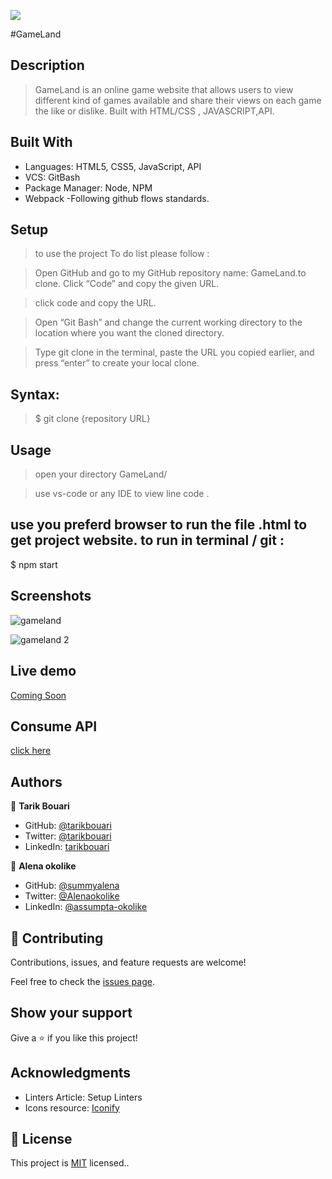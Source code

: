 ![](https://img.shields.io/badge/Microverse-blueviolet)

#GameLand

## Description 
>GameLand is an online game website that allows users to view different kind of games available 
>and share their views on each game the like or dislike. Built with HTML/CSS , JAVASCRIPT,API.
 



## Built With
- Languages: HTML5, CSS5, JavaScript, API
- VCS: GitBash
- Package Manager: Node, NPM
- Webpack
-Following github flows standards.



## Setup
> to use the project To do list please follow :

>Open GitHub and go to my GitHub repository name: GameLand.to clone. Click “Code” and copy the given URL.

>click code and copy the URL.

>Open “Git Bash” and change the current working directory to the location where you want the cloned directory.

>Type git clone in the terminal, paste the URL you copied earlier, and press “enter” to create your local clone.

## Syntax:

>$ git clone {repository URL}

## Usage
>open your directory GameLand/

>use vs-code or any IDE to view line code .

## use you preferd browser to run the file .html to get project website. to run in terminal / git :
$ npm start

## Screenshots

![gameland](https://user-images.githubusercontent.com/104431739/188227473-56f89471-0681-4258-b6bc-eca9b6ea1f2f.PNG)

![gameland 2](https://user-images.githubusercontent.com/104431739/188227570-35045011-ca58-49bc-9d23-ccad89ce3650.PNG)

## Live demo 
[Coming Soon](#)

## Consume API
[click here](https://us-central1-involvement-api.cloudfunctions.net/capstoneApi/)

## Authors

👤 **Tarik Bouari**

- GitHub: [@tarikbouari](https://github.com/tarikbouari)
- Twitter: [@tarikbouari](https://twitter.com/TarikBouari)
- LinkedIn: [tarikbouari](https://www.linkedin.com/in/tarik-bouari-44b7191a6/)

👤 **Alena okolike**

- GitHub: [@summyalena](https://github.com/summyalena)
- Twitter: [@Alenaokolike](https://twitter.com/Alenaokolike)
- LinkedIn: [@assumpta-okolike](https://www.linkedin.com/in/assumpta-okolike)

## 🤝 Contributing

Contributions, issues, and feature requests are welcome!

Feel free to check the [issues page](../../issues/).

## Show your support

Give a ⭐️ if you like this project!

## Acknowledgments

- Linters Article: Setup Linters
- Icons resource: [Iconify](https://iconify.design/cons8)

## 📝 License

This project is [MIT](./MIT.md) licensed..
